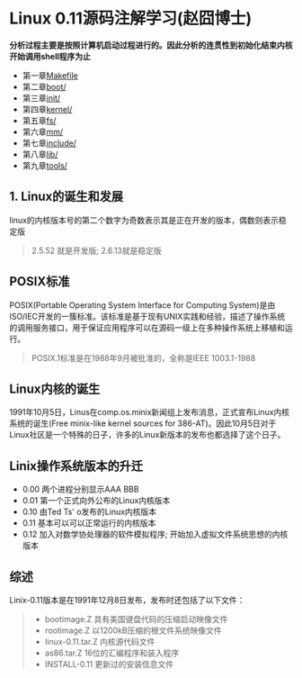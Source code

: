 # Linux 0.11源码注解学习(赵囧博士)

**分析过程主要是按照计算机启动过程进行的。因此分析的连贯性到初始化结束内核开始调用shell程序为止**

* 第一章[Makefile](1st-Makefile.md)
* 第二章[boot/](2nd-boot.md)
* 第三章[init/](3rd-init.md)
* 第四章[kernel/](4th-kernel.md)
* 第五章[fs/](5th-fs.md)
* 第六章[mm/](6th-mm.md)
* 第七章[include/](7th-include.md)
* 第八章[lib/](8th-lib.md)
* 第九章[tools/](9th-tools.md)

## 1. Linux的诞生和发展

linux的内核版本号的第二个数字为奇数表示其是正在开发的版本，偶数则表示稳定版
> 2.5.52 就是开发版; 2.6.13就是稳定版

## POSIX标准

POSIX(Portable Operating System Interface for Computing System)是由ISO/IEC开发的一簇标准。该标准是基于现有UNIX实践和经验，描述了操作系统的调用服务接口，用于保证应用程序可以在源码一级上在多种操作系统上移植和运行。
> POSIX.1标准是在1988年9月被批准的，全称是IEEE 1003.1-1988

## Linux内核的诞生

1991年10月5日，Linus在comp.os.minix新闻组上发布消息，正式宣布Linux内核系统的诞生(Free minix-like kernel sources for 386-AT)。因此10月5日对于Linux社区是一个特殊的日子，许多的Linux新版本的发布也都选择了这个日子。

## Linix操作系统版本的升迁

* 0.00  两个进程分别显示AAA BBB
* 0.01 第一个正式向外公布的Linux内核版本
* 0.10 由Ted Ts' o发布的Linux内核版本
* 0.11 基本可以可以正常运行的内核版本
* 0.12 加入对数学协处理器的软件模拟程序; 开始加入虚拟文件系统思想的内核版本

## 综述

Linix-0.11版本是在1991年12月8日发布，发布时还包括了以下文件：
> * bootimage.Z       具有美国键盘代码的压缩启动映像文件
> * rootimage.Z       以1200kB压缩的根文件系统映像文件
> * linux-0.11.tar.Z  内核源代码文件
> * as86.tar.Z        16位的汇编程序和装入程序
> * INSTALL-0.11      更新过的安装信息文件

